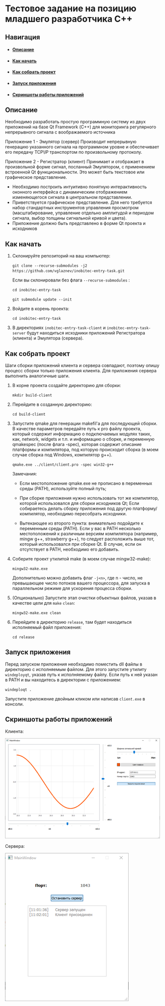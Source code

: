 # Тестовое задание на позицию младшего разработчика С++

## Навигация
- #### [Описание](#description)
- #### [Как начать](#how_to_start)
- #### [Как собрать проект](#how_to_build)
- #### [Запуск приложения](#start_app)
- #### [Скриншоты работы приложений](#screenshoots)



<a name="description"/>

## Описание

Необходимо разработать простую программную систему из двух
приложений на базе Qt Framework (С++) для мониторинга регулярного
непрерывного сигнала с воображаемого источника


Приложение 1 - Эмулятор (сервер)
Производит непрерывную генерацию указанного сигнала на программном
уровне и обеспечивает его передачу TCP\IP транспортом по произвольному
протоколу.


Приложение 2 - Регистратор (клиент)
Принимает и отображает в произвольной форме сигнал, посланный
Эмулятором, с применением встроенной Qt функциональности.
Это может быть текстовое или графическое представление.
- Необходимо построить интуитивно понятную интерактивность оконного
интерфейса с динамическим отображением изменяющегося сигнала в
центральном представлении.
- Приветствуется графическое представление. Для него требуется набор
стандартных инструментов управления просмотром (масштабирование, управление
отдельно амплитудой и периодом сигнала, выбор толщины сигнальной кривой и
цвета).
- Приложение должно быть представлено в форме Qt проекта и исходников

<a name="how_to_start"/>

## Как начать

1. Склонируйте репозиторий на ваш компьютер:

    `git clone --recurse-submodules -j2 https://github.com/vglaznev/inobitec-entry-task.git`

    Если вы склонировали без флага `--recurse-submodules` :

    `cd inobitec-entry-task`

    `git submodule update --init`

2.  Войдите в корень проекта:

    `cd inobitec-entry-task`

3. В директориях `inobitec-entry-task-client` и `inobitec-entry-task-server` будут находиться исходники приложений Регистратора (клиента) и Эмулятора (сервера).

<a name="how_to_build"/>

## Как собрать проект

Шаги сборки приложений клиента и сервера совпадают, поэтому опишу процесс сборки только приложения клиента. Для приложения сервера выполнить аналогичные шаги.

1.  В корне проекта создайте директорию для сборки:

    `mkdir build-client`

2. Перейдите в созданную директорию:

    `cd build-client`

3. Запустите qmake для генерации makefil'а для последующей сборки. В качестве параметров передайте путь к pro файлу проекта, который содержит информацию о подключаемых модулях таких, как, network, widgets и т.п. и информацию о сборке, и переменную qmakespec (после флага -spec), которая содержит описание платформы и компилятора, под которую происходит сборка (в моем случае сборка под Windows, компилятор g++).

    `qmake.exe ../client/client.pro -spec win32-g++`
    
    Замечания:

    * Если местоположение qmake.exe не прописано в переменных среды (PATH), используйте полный путь;

    * При сборке приложения нужно использовать тот же компилятор, которой использовался для сборки исходников Qt; Если собираетесь делать сборку приложения под другую платформу/компилятор, необходимо пересобрать исходники.

    * Вытекающее из второго пункта: внимательно подойдите к переменным среды (PATH). Если у вас в PATH несколько местоположений к различным версиям компилятора (например, mingw g++, strawberry g++), то следует расположить выше тот, который использовался при сборке Qt. В случае, если он отсутствует в PATH, необходимо его добавить.


4. Соберите проект утилитой make (в моем случае mingw32-make):

    `mingw32-make.exe`

    Дополнительно можно добавить флаг `-j<n>`, где n - число, не превышающее число потоков вашего процессора, для запуска в параллельном режиме для ускорения процесса сборки.

5. (Опционально) Запустите этап очистки объектных файлов, указав в качестве цели для `make` `clean`:

    `mingw32-make.exe clean`

6. Перейдите в директорию `release`, там будет находиться исполняемый файл приложения:

    `cd release`
    
<a name="start_app"/>

## Запуск приложения

Перед запуском приложения необходимо поместить dll файлы в директорию с исполняемым файлом. Для этого запустите утилиту `windeployqt`, указав путь к исполняемому файлу. Если путь к ней указан в PATH и вы находитесь в директории с приложением:

` windeploqt . `

Запустите приложение двойным кликом или написав `client.exe` в консоли.


<a name="screenshoots"/>

## Скриншоты работы приложений

Клиента:

![alt text](img/client.png?raw=true)

Сервера:

![alt text](img/server.png?raw=true)
